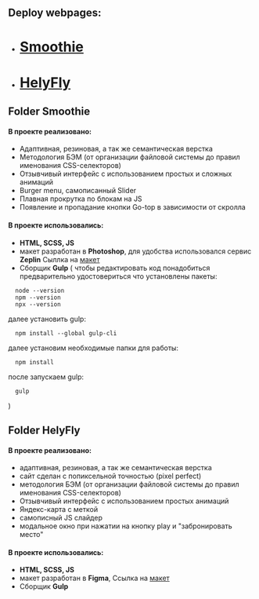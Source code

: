 ## Deploy webpages:
- # [Smoothie](https://v-svistunova.github.io/IT-incubator/Smoothie/dist)
- # [HelyFly](https://v-svistunova.github.io/IT-incubator/HelyFly/dist)



## Folder **Smoothie**

#### В проекте реализовано:
- Адаптивная, резиновая, а так же семантическая верстка
- Методология БЭМ (от организации файловой системы до правил именования CSS-селекторов)
- Отзывчивый интерфейс с использованием простых и сложных анимаций
- Burger menu, самописанный Slider
- Плавная прокрутка по блокам на JS
- Появление и пропадание кнопки Go-top в зависимости от скролла

#### В проекте использовались:

- **HTML, SCSS, JS**
- макет разработан в **Photoshop**, для удобства использовался сервис **Zeplin**
Сыллка на [макет](https://drive.google.com/file/d/1NDJvsjjwPKH5mumPfzFR5e4OHhH7Wxo7/view?usp=sharing)
- Сборщик **Gulp** ( чтобы редактировать код понадобиться предварительно удостовериться что установлены пакеты: 
```
  node --version
  npm --version
  npx --version 
```
далее установить gulp:
```
  npm install --global gulp-cli
```
далее установим необходимые папки для работы:
```
  npm install
```
после запускаем gulp:
```
  gulp
``` 
)




## Folder **HelyFly**

#### В проекте реализовано:
- адаптивная, резиновая, а так же семантическая верстка
- сайт сделан с попиксельной точностью (pixel perfect)
- методология БЭМ (от организации файловой системы до правил именования CSS-селекторов)
- Отзывчивый интерфейс с использованием простых анимаций
- Яндекс-карта с меткой
- самописный JS слайдер
- модальное окно при нажатии на кнопку play и "забронировать место"


#### В проекте использовались:
- **HTML, SCSS, JS**
- макет разработан в **Figma**, Сcылка на [макет](https://www.figma.com/file/099coFkD3cSvG3OvEu9mMx/HELYFLY-(mob-first)?node-id=0%3A1)
- Сборщик **Gulp** 